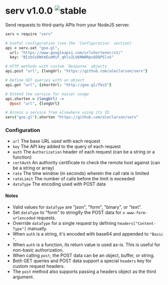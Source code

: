 
# serv v1.0.0 ![stable](https://img.shields.io/badge/stability-stable-4EBA0F.svg?style=flat)

Send requests to third-party APIs from your NodeJS server.

```coffee
serv = require "serv"

# Useful configuration (see the `Configuration` section)
api = serv.set "goo.gl",
  url: "https://www.googleapis.com/urlshortener/v1/"
  key: "BIzbSzDWtmEueMiF_qhlvZLU6NW0Rpc6DQPSlsk"

# HTTP methods with custom `Response` objects
api.post "url", {longUrl: "https://github.com/aleclarson/serv"}

# Define GET queries with an object
api.get "url", {shortUrl: "http://goo.gl/fbsS"}

# Extend the service for easier usage
api.shorten = (longUrl) ->
  @post "url", {longUrl}

# Access a service from elsewhere using its ID
serv("goo.gl").shorten "https://github.com/aleclarson/serv"
```

### Configuration

- `url` The base URL used with each request
- `key` The API key added to the query of each request
- `auth` The `Authorization` header of each request (can be a string or a function)
- `certAuth` An authority certificate to check the remote host against (can be a string or array)
- `rate` The time window (in seconds) wherein the call rate is limited
- `rateLimit` The number of calls before the limit is exceeded
- `dataType` The encoding used with POST data

#### Notes

- Valid values for `dataType` are "json", "form", "binary", or "text".
- Set `dataType` to "form" to stringify the POST data for `x-www-form-urlencoded` requests.
- Override `dataType` for a single request by defining `headers["Content-Type"]` manually.
- When `auth` is a string, it's encoded with base64 and appended to `"Basic "`.
- When `auth` is a function, its return value is used as-is. This is useful for non-basic authorization.
- When calling `post`, the POST data can be an object, buffer, or string.
- Both GET queries and POST data support a special `headers` key for custom request headers.
- The `post` method also supports passing a headers object as the third argument.
